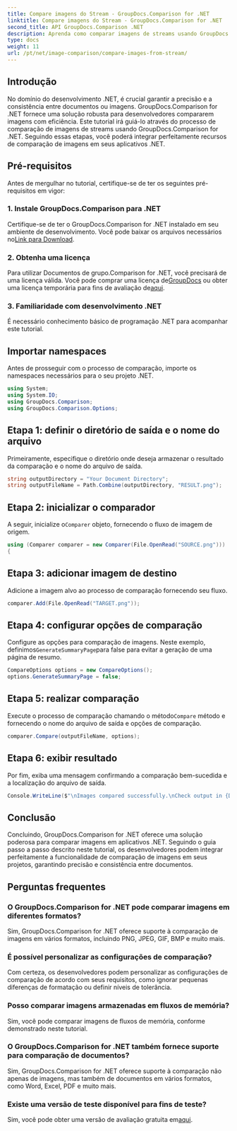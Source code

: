 ```yaml
---
title: Compare imagens do Stream - GroupDocs.Comparison for .NET
linktitle: Compare imagens do Stream - GroupDocs.Comparison for .NET
second_title: API GroupDocs.Comparison .NET
description: Aprenda como comparar imagens de streams usando GroupDocs.Comparison for .NET. Guia passo a passo para integração perfeita em aplicativos .NET.
type: docs
weight: 11
url: /pt/net/image-comparison/compare-images-from-stream/
---
```

## Introdução
No domínio do desenvolvimento .NET, é crucial garantir a precisão e a consistência entre documentos ou imagens. GroupDocs.Comparison for .NET fornece uma solução robusta para desenvolvedores compararem imagens com eficiência. Este tutorial irá guiá-lo através do processo de comparação de imagens de streams usando GroupDocs.Comparison for .NET. Seguindo essas etapas, você poderá integrar perfeitamente recursos de comparação de imagens em seus aplicativos .NET.
## Pré-requisitos
Antes de mergulhar no tutorial, certifique-se de ter os seguintes pré-requisitos em vigor:
### 1. Instale GroupDocs.Comparison para .NET
Certifique-se de ter o GroupDocs.Comparison for .NET instalado em seu ambiente de desenvolvimento. Você pode baixar os arquivos necessários no[Link para Download](https://releases.groupdocs.com/comparison/net/).
### 2. Obtenha uma licença
 Para utilizar Documentos de grupo.Comparison for .NET, você precisará de uma licença válida. Você pode comprar uma licença de[GroupDocs](https://purchase.groupdocs.com/buy) ou obter uma licença temporária para fins de avaliação de[aqui](https://purchase.groupdocs.com/temporary-license/).
### 3. Familiaridade com desenvolvimento .NET
É necessário conhecimento básico de programação .NET para acompanhar este tutorial.

## Importar namespaces
Antes de prosseguir com o processo de comparação, importe os namespaces necessários para o seu projeto .NET. 
```csharp
using System;
using System.IO;
using GroupDocs.Comparison;
using GroupDocs.Comparison.Options;
```
## Etapa 1: definir o diretório de saída e o nome do arquivo
Primeiramente, especifique o diretório onde deseja armazenar o resultado da comparação e o nome do arquivo de saída.
```csharp
string outputDirectory = "Your Document Directory";
string outputFileName = Path.Combine(outputDirectory, "RESULT.png");
```
## Etapa 2: inicializar o comparador
 A seguir, inicialize o`Comparer` objeto, fornecendo o fluxo de imagem de origem.
```csharp
using (Comparer comparer = new Comparer(File.OpenRead("SOURCE.png")))
{
```
## Etapa 3: adicionar imagem de destino
Adicione a imagem alvo ao processo de comparação fornecendo seu fluxo.
```csharp
comparer.Add(File.OpenRead("TARGET.png"));
```
## Etapa 4: configurar opções de comparação
 Configure as opções para comparação de imagens. Neste exemplo, definimos`GenerateSummaryPage`para false para evitar a geração de uma página de resumo.
```csharp
CompareOptions options = new CompareOptions();
options.GenerateSummaryPage = false;
```
## Etapa 5: realizar comparação
 Execute o processo de comparação chamando o método`Compare` método e fornecendo o nome do arquivo de saída e opções de comparação.
```csharp
comparer.Compare(outputFileName, options);
```
## Etapa 6: exibir resultado
Por fim, exiba uma mensagem confirmando a comparação bem-sucedida e a localização do arquivo de saída.
```csharp
Console.WriteLine($"\nImages compared successfully.\nCheck output in {Directory.GetCurrentDirectory()}.");
```

## Conclusão
Concluindo, GroupDocs.Comparison for .NET oferece uma solução poderosa para comparar imagens em aplicativos .NET. Seguindo o guia passo a passo descrito neste tutorial, os desenvolvedores podem integrar perfeitamente a funcionalidade de comparação de imagens em seus projetos, garantindo precisão e consistência entre documentos.
## Perguntas frequentes
### O GroupDocs.Comparison for .NET pode comparar imagens em diferentes formatos?
Sim, GroupDocs.Comparison for .NET oferece suporte à comparação de imagens em vários formatos, incluindo PNG, JPEG, GIF, BMP e muito mais.
### É possível personalizar as configurações de comparação?
Com certeza, os desenvolvedores podem personalizar as configurações de comparação de acordo com seus requisitos, como ignorar pequenas diferenças de formatação ou definir níveis de tolerância.
### Posso comparar imagens armazenadas em fluxos de memória?
Sim, você pode comparar imagens de fluxos de memória, conforme demonstrado neste tutorial.
### O GroupDocs.Comparison for .NET também fornece suporte para comparação de documentos?
Sim, GroupDocs.Comparison for .NET oferece suporte à comparação não apenas de imagens, mas também de documentos em vários formatos, como Word, Excel, PDF e muito mais.
### Existe uma versão de teste disponível para fins de teste?
 Sim, você pode obter uma versão de avaliação gratuita em[aqui](https://releases.groupdocs.com/).